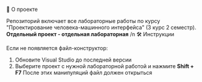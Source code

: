 📌 О проекте

Репозиторий включает все лабораторные работы по курсу "Проектирование человека-машинного интерфейса" (3 курс 2 семестр).
**Отдельный проект - отдельная лабораторная**
/n
🛠️ Инструкции

Если не появляется файл-конструктор:
1) Обновите Visual Studio до последней версии
2) Выберите проект с нужной лабораторной работой и нажмите **Shift + F7**
После этих манипуляций файл должен открыться
